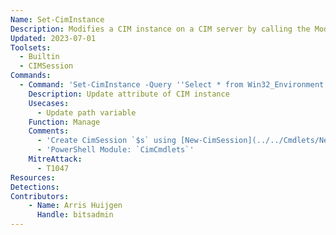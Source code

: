 ```yaml
---
Name: Set-CimInstance
Description: Modifies a CIM instance on a CIM server by calling the ModifyInstance method of the CIM class
Updated: 2023-07-01
Toolsets:
  - Builtin
  - CIMSession
Commands:
  - Command: 'Set-CimInstance -Query ''Select * from Win32_Environment where name LIKE "testvar%"'' -Property @{VariableValue="abcd"}'
    Description: Update attribute of CIM instance
    Usecases:
      - Update path variable
    Function: Manage
    Comments:
      - 'Create CimSession `$s` using [New-CimSession](../../Cmdlets/New-CimSession/)'
      - 'PowerShell Module: `CimCmdlets`'
    MitreAttack:
      - T1047
Resources:
Detections:
Contributors:
    - Name: Arris Huijgen
      Handle: bitsadmin
---
```

